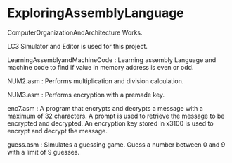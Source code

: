 # ExploringAssemblyLanguage
ComputerOrganizationAndArchitecture Works.

LC3 Simulator and Editor is used for this project.

LearningAssemblyandMachineCode : Learning assembly Language and machine code to find if value in memory address is even or odd.

NUM2.asm : Performs multiplication and division calculation.

NUM3.asm : Performs encryption with a premade key.

enc7.asm : A program that encrypts and decrypts a message with a maximum of 32 characters. A prompt is used to retrieve the message to be encrypted and decrypted. 
           An encryption key stored in x3100 is used to encrypt and decrypt the message. 

guess.asm : Simulates a guessing game. Guess a number between 0 and 9 with a limit of 9 guesses.
